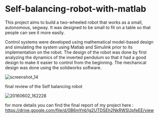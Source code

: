 # Self-balancing-robot-with-matlab

This project aims to build a two-wheeled robot that works as a small, autonomous, segway. It was designed to be small to fit on a table so that people can see it more easily.


Control systems were developed using mathematical model-based design and simulating the system using Matlab and Simulink prior to its implementation on the robot. The design of the robot was done by first analyzing the dynamics of the inverted pendulum so that it had a good design to make it easier to control from the beginning. The mechanical design was done using the solidworks software.

![screenshot_14](https://user-images.githubusercontent.com/31218608/35348560-4c5d2142-0130-11e8-90cc-62a84735d001.png)

final review of the Self balancing robot 

![20160602_162228](https://user-images.githubusercontent.com/31218608/35348654-90da7090-0130-11e8-9c2e-7d304f613af1.jpg)



for more details you can find the final report of my project here  : https://drive.google.com/file/d/0B6mYnb1g2UTDSEh2NkRWSUpfeEE/view
